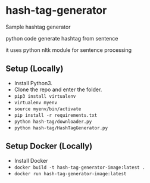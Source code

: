 # hash-tag-generator
Sample hashtag generator

python code generate hashtag from sentence

it uses python nltk module for sentence processing

## Setup (Locally)
- Install Python3.
- Clone the repo and enter the folder. 
- ``pip3 install virtualenv``
- ``virtualenv myenv``
- ``source myenv/bin/activate``
- ``pip install -r requirements.txt``
- ``python hash-tag/downloader.py``
- ``python hash-tag/HashTagGenerator.py``

## Setup Docker (Locally)
- Install Docker
- ``docker build -t hash-tag-generator-image:latest . ``
- ``docker run hash-tag-generator-image:latest``
